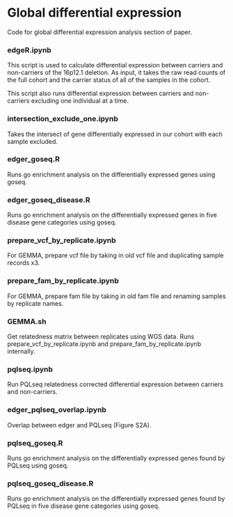 # Global differential expression

Code for global differential expression analysis section of paper.


### edgeR.ipynb

This script is used to calculate differential expression between carriers and non-carriers of the 16p12.1 deletion. As input, it takes the raw read counts of the full cohort and the carrier status of all of the samples in the cohort.

This script also runs differential expression between carriers and non-carriers excluding one individual at a time.

### intersection_exclude_one.ipynb

Takes the intersect of gene differentially expressed in our cohort with each sample excluded.

### edger_goseq.R

Runs go enrichment analysis on the differentially expressed genes using goseq.

### edger_goseq_disease.R

Runs go enrichment analysis on the differentially expressed genes in five disease gene categories using goseq.

### prepare_vcf_by_replicate.ipynb

For GEMMA, prepare vcf file by taking in old vcf file and duplicating sample records x3.

### prepare_fam_by_replicate.ipynb

For GEMMA, prepare fam file by taking in old fam file and renaming samples by replicate names.

### GEMMA.sh

Get relatedness matrix between replicates using WGS data. Runs prepare_vcf_by_replicate.ipynb and prepare_fam_by_replicate.ipynb internally.

### pqlseq.ipynb

Run PQLseq relatedness corrected differential expression between carriers and non-carriers.

### edger_pqlseq_overlap.ipynb

Overlap between edger and PQLseq (Figure S2A).

### pqlseq_goseq.R

Runs go enrichment analysis on the differentially expressed genes found by PQLseq using goseq.

### pqlseq_goseq_disease.R

Runs go enrichment analysis on the differentially expressed genes found by PQLseq in five disease gene categories using goseq.

